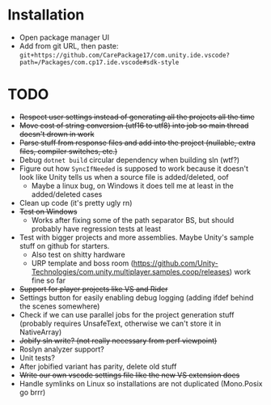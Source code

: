 # Installation

- Open package manager UI
- Add from git URL, then paste: `git+https://github.com/CarePackage17/com.unity.ide.vscode?path=/Packages/com.cp17.ide.vscode#sdk-style`

# TODO

- ~~Respect user settings instead of generating all the projects all the time~~
- ~~Move cost of string conversion (utf16 to utf8) into job so main thread doesn't drown in work~~
- ~~Parse stuff from response files and add into the project (nullable, extra files, compiler switches, etc.)~~
- Debug `dotnet build` circular dependency when building sln (wtf?)
- Figure out how `SyncIfNeeded` is supposed to work because it doesn't look like Unity tells us when a source file is added/deleted, oof
  - Maybe a linux bug, on Windows it does tell me at least in the added/deleted cases
- Clean up code (it's pretty ugly rn)
- ~~Test on Windows~~
  - Works after fixing some of the path separator BS, but should probably have regression tests at least
- Test with bigger projects and more assemblies. Maybe Unity's sample stuff on github for starters.
  - Also test on shitty hardware
  - URP template and boss room (https://github.com/Unity-Technologies/com.unity.multiplayer.samples.coop/releases) work fine so far
- ~~Support for player projects like VS and Rider~~
- Settings button for easily enabling debug logging (adding ifdef behind the scenes somewhere)
- Check if we can use parallel jobs for the project generation stuff (probably requires UnsafeText, otherwise we can't store it in NativeArray)
- ~~Jobify sln write? (not really necessary from perf viewpoint)~~
- Roslyn analyzer support?
- Unit tests?
- After jobified variant has parity, delete old stuff
- ~~Write our own vscode settings file like the new VS extension does~~
- Handle symlinks on Linux so installations are not duplicated (Mono.Posix go brrr)
